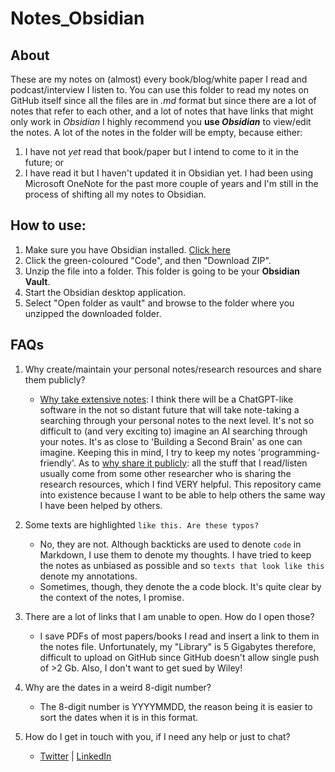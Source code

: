 # Notes_Obsidian

## About

These are my notes on (almost) every book/blog/white paper I read and podcast/interview I listen to. You can use this folder to read my notes on GitHub itself since all the files are in *.md* format but since there are a lot of notes that refer to each other, and a lot of notes that have links that might only work in *Obsidian* I highly recommend you **use *Obsidian*** to view/edit the notes.
A lot of the notes in the folder will be empty, because either:
  1. I have not *yet* read that book/paper but I intend to come to it in the future; or
  2. I have read it but I haven't updated it in Obsidian yet. I had been using Microsoft OneNote for the past more couple of years and I'm still in the process of shifting all my notes to Obsidian.


## How to use:

1. Make sure you have Obsidian installed. [Click here](https://obsidian.md/download)
2. Click the green-coloured "Code", and then "Download ZIP".
3. Unzip the file into a folder. This folder is going to be your **Obsidian Vault**.
4. Start the Obsidian desktop application.
5. Select "Open folder as vault" and browse to the folder where you unzipped the downloaded folder.


## FAQs

1. Why create/maintain your personal notes/research resources and share them publicly?
	- <u>Why take extensive notes</u>: I think there will be a ChatGPT-like software in the not so distant future that will take note-taking a searching through your personal notes to the next level. It's not so difficult to (and very exciting to) imagine an AI searching through your notes. It's as close to 'Building a Second Brain' as one can imagine. Keeping this in mind, I try to keep my notes 'programming-friendly'. As to <u>why share it publicly</u>: all the stuff that I read/listen usually come from some other researcher who is sharing the research resources, which I find VERY helpful. This repository came into existence because I want to be able to help others the same way I have been helped by others.

2. Some texts are highlighted `like this. Are these typos?`
	- No, they are not. Although backticks are used to denote `code` in Markdown, I use them to denote my thoughts. I have tried to keep the notes as unbiased as possible and so `texts that look like this` denote my annotations.
	- Sometimes, though, they denote the a code block. It's quite clear by the context of the notes, I promise.

3. There are a lot of links that I am unable to open. How do I open those?
	- I save PDFs of most papers/books I read and insert a link to them in the notes file. Unfortunately, my "Library" is 5 Gigabytes therefore, difficult to upload on GitHub since GitHub doesn't allow single push of >2 Gb. Also, I don't want to get sued by Wiley!

4. Why are the dates in a weird 8-digit number?
	- The 8-digit number is YYYYMMDD, the reason being it is easier to sort the dates when it is in this format.

5. How do I get in touch with you, if I need any help or just to chat?
	- [Twitter](https://twitter.com/AkulBansal1) | [LinkedIn](https://www.linkedin.com/in/akul-bansal-6b4952177/)